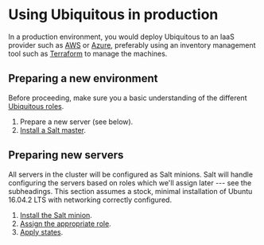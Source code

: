 # Using Ubiquitous in production

In a production environment, you would deploy Ubiquitous to an IaaS provider such as [AWS](https://aws.amazon.com/) or [Azure](https://azure.microsoft.com/), preferably using an inventory management tool such as [Terraform](https://www.terraform.io/) to manage the machines.

## Preparing a new environment

Before proceeding, make sure you a basic understanding of the different [Ubiquitous roles](../roles/).

1. Prepare a new server (see below).
2. [Install a Salt master](../roles/salt.md#installing-the-master).

## Preparing new servers

All servers in the cluster will be configured as Salt minions. Salt will handle configuring the servers based on roles which we'll assign later --- see the subheadings. This section assumes a stock, minimal installation of Ubuntu 16.04.2 LTS with networking correctly configured.

1. [Install the Salt minion](../roles/salt.md#installing-minions).
2. [Assign the appropriate role](../roles/salt.md#assigning-roles-to-minions).
3. [Apply states](../roles/salt.md#applying-states).
